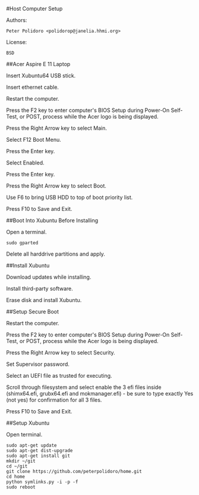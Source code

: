 #Host Computer Setup

Authors:

    Peter Polidoro <polidorop@janelia.hhmi.org>

License:

    BSD

##Acer Aspire E 11 Laptop

Insert Xubuntu64 USB stick.

Insert ethernet cable.

Restart the computer.

Press the F2 key to enter computer's BIOS Setup during Power-On
Self-Test, or POST, process while the Acer logo is being displayed.

Press the Right Arrow key to select Main.

Select F12 Boot Menu.

Press the Enter key.

Select Enabled.

Press the Enter key.

Press the Right Arrow key to select Boot.

Use F6 to bring USB HDD to top of boot priority list.

Press F10 to Save and Exit.

##Boot Into Xubuntu Before Installing

Open a terminal.

```shell
sudo gparted
```

Delete all harddrive partitions and apply.

##Install Xubuntu

Download updates while installing.

Install third-party software.

Erase disk and install Xubuntu.

##Setup Secure Boot

Restart the computer.

Press the F2 key to enter computer's BIOS Setup during Power-On
Self-Test, or POST, process while the Acer logo is being displayed.

Press the Right Arrow key to select Security.

Set Supervisor password.

Select an UEFI file as trusted for executing.

Scroll through filesystem and select enable the 3 efi files inside
(shimx64.efi, grubx64.efi and mokmanager.efi) - be sure to type
exactly Yes (not yes) for confirmation for all 3 files.

Press F10 to Save and Exit.

##Setup Xubuntu

Open terminal.

```shell
sudo apt-get update
sudo apt-get dist-upgrade
sudo apt-get install git
mkdir ~/git
cd ~/git
git clone https://github.com/peterpolidoro/home.git
cd home
python symlinks.py -i -p -f
sudo reboot
```
